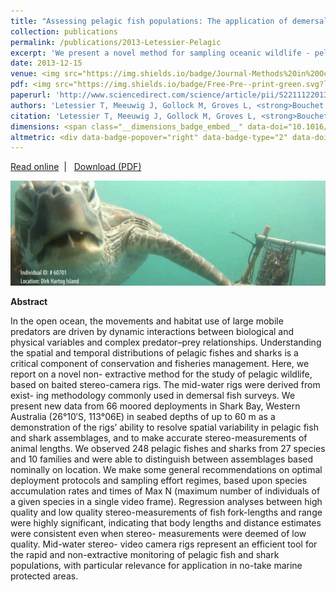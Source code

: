 ```yaml
---
title: "Assessing pelagic fish populations: The application of demersal techniques to the mid-water environment"
collection: publications
permalink: /publications/2013-Letessier-Pelagic
excerpt: 'We present a novel method for sampling oceanic wildlife - pelagic stereo-BRUVS (baited remote underwater video systems) - and describe the results of field tests conducted in Shark Bay, Western Australia.'
date: 2013-12-15  
venue: <img src="https://img.shields.io/badge/Journal-Methods%20in%20Oceanography-blue.svg?longCache=true&style=flat-square">
pdf: <img src="https://img.shields.io/badge/Free-Pre--print-green.svg?longCache=true&style=flat-square">
paperurl: 'http://www.sciencedirect.com/science/article/pii/S2211122013000479'
authors: 'Letessier T, Meeuwig J, Gollock M, Groves L, <strong>Bouchet P,</strong> et al.'
citation: 'Letessier T, Meeuwig J, Gollock M, Groves L, <strong>Bouchet P,</strong> Chapuis L, Vianna G, Kemp K, Koldewey H, Meeuwig J. 2013. Assessing pelagic fish populations: The application of demersal techniques to the mid-water environment. <em>Methods in Oceanography</em>, 8: 41-55.'
dimensions: <span class="__dimensions_badge_embed__" data-doi="10.1016/j.mio.2013.11.003" data-legend="hover-right" data-style="small_rectangle"></span><script async src="https://badge.dimensions.ai/badge.js" charset="utf-8"></script>
altmetric: <div data-badge-popover="right" data-badge-type="2" data-doi="10.1016/j.mio.2013.11.003" class="altmetric-embed"></div>
---
```

<i class="fa fa-link" aria-hidden="true"></i> <a href="http://www.sciencedirect.com/science/article/pii/S2211122013000479"> Read online</a> &nbsp;<span>&#124;</span> &nbsp;<i class="fa fa-file-pdf-o" aria-hidden="true"></i> <a href="http://phbouchet.github.io/files/Letessier-2013-MethodsO-AssessingPelagicFish.pdf">  Download (PDF)</a>

<img src='/images/Letessier2013-Midwater-hero.jpg'>
<br>

<strong>Abstract</strong>

In the open ocean, the movements and habitat use of large mobile predators are driven by dynamic interactions between biological and physical variables and complex predator–prey relationships. Understanding the spatial and temporal distributions of pelagic fishes and sharks is a critical component of conservation and fisheries management. Here, we report on a novel non- extractive method for the study of pelagic wildlife, based on baited stereo-camera rigs. The mid-water rigs were derived from exist- ing methodology commonly used in demersal fish surveys. We present new data from 66 moored deployments in Shark Bay, Western Australia (26°10′S, 113°06E) in seabed depths of up to 60 m as a demonstration of the rigs’ ability to resolve spatial variability in pelagic fish and shark assemblages, and to make accurate stereo-measurements of animal lengths. We observed 248 pelagic fishes and sharks from 27 species and 10 families and were able to distinguish between assemblages based nominally on location. We make some general recommendations on optimal deployment protocols and sampling effort regimes, based upon species accumulation rates and times of Max N (maximum number of individuals of a given species in a single video frame). Regression analyses between high quality and low quality stereo-measurements of fish fork-lengths and range were highly significant, indicating that body lengths and distance estimates were consistent even when stereo- measurements were deemed of low quality. Mid-water stereo- video camera rigs represent an efficient tool for the rapid and non-extractive monitoring of pelagic fish and shark populations, with particular relevance for application in no-take marine protected areas.
